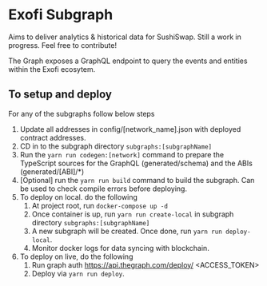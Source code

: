 # Exofi Subgraph

Aims to deliver analytics & historical data for SushiSwap. Still a work in progress. Feel free to contribute!

The Graph exposes a GraphQL endpoint to query the events and entities within the Exofi ecosytem.

## To setup and deploy

For any of the subgraphs follow below steps
1. Update all addresses in config/[network_name].json with deployed contract addresses.
2. CD in to the subgraph directory `subgraphs:[subgraphName]`
3. Run the `yarn run codegen:[network]` command to prepare the TypeScript sources for the GraphQL (generated/schema) and the ABIs (generated/[ABI]/\*)
4. [Optional] run the `yarn run build` command to build the subgraph. Can be used to check compile errors before deploying.
5. To deploy on local. do the following
    1. At project root, run `docker-compose up -d`
    2. Once container is up, run `yarn run create-local` in subgraph directory `subgraphs:[subgraphName]`
    3. A new subgraph will be created. Once done, run `yarn run deploy-local`.
    4. Monitor docker logs for data syncing with blockchain.
6. To deploy on live, do the following
    1. Run graph auth https://api.thegraph.com/deploy/ <ACCESS_TOKEN>
    2. Deploy via `yarn run deploy`.

